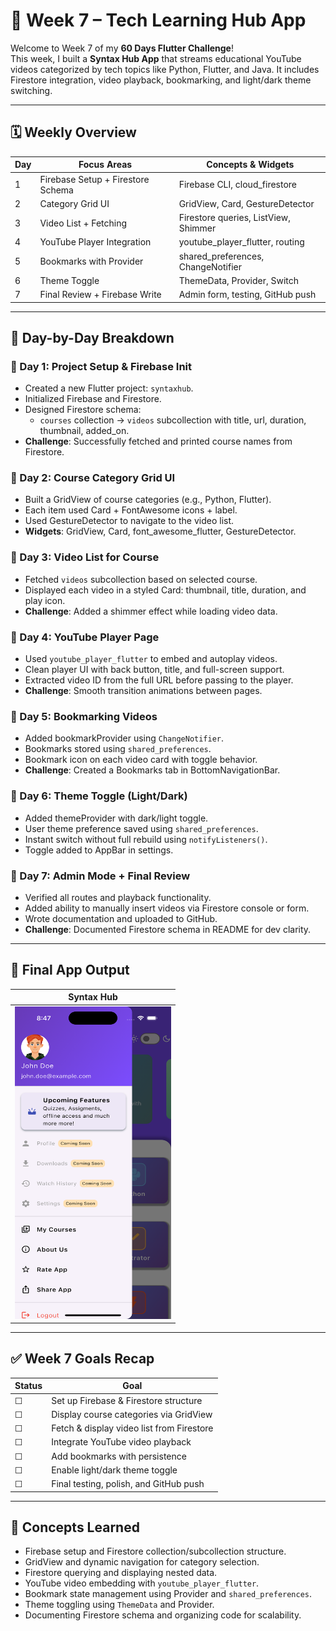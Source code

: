 # 📝 Week 7 – Tech Learning Hub App

Welcome to Week 7 of my **60 Days Flutter Challenge**!  
This week, I built a **Syntax Hub App** that streams educational YouTube videos categorized by tech topics like Python, Flutter, and Java. It includes Firestore integration, video playback, bookmarking, and light/dark theme switching.

---

## 🗓️ Weekly Overview

| Day | Focus Areas                        | Concepts & Widgets |
|-----|------------------------------------|---------------------|
| 1   | Firebase Setup + Firestore Schema  | Firebase CLI, cloud_firestore |
| 2   | Category Grid UI                   | GridView, Card, GestureDetector |
| 3   | Video List + Fetching              | Firestore queries, ListView, Shimmer |
| 4   | YouTube Player Integration         | youtube_player_flutter, routing |
| 5   | Bookmarks with Provider            | shared_preferences, ChangeNotifier |
| 6   | Theme Toggle                       | ThemeData, Provider, Switch |
| 7   | Final Review + Firebase Write      | Admin form, testing, GitHub push |

---

## 🧠 Day-by-Day Breakdown

### 📌 Day 1: Project Setup & Firebase Init
- Created a new Flutter project: `syntaxhub`.
- Initialized Firebase and Firestore.
- Designed Firestore schema:
  - `courses` collection → `videos` subcollection with title, url, duration, thumbnail, added_on.
- **Challenge**: Successfully fetched and printed course names from Firestore.

### 📌 Day 2: Course Category Grid UI
- Built a GridView of course categories (e.g., Python, Flutter).
- Each item used Card + FontAwesome icons + label.
- Used GestureDetector to navigate to the video list.
- **Widgets**: GridView, Card, font_awesome_flutter, GestureDetector.

### 📌 Day 3: Video List for Course
- Fetched `videos` subcollection based on selected course.
- Displayed each video in a styled Card: thumbnail, title, duration, and play icon.
- **Challenge**: Added a shimmer effect while loading video data.

### 📌 Day 4: YouTube Player Page
- Used `youtube_player_flutter` to embed and autoplay videos.
- Clean player UI with back button, title, and full-screen support.
- Extracted video ID from the full URL before passing to the player.
- **Challenge**: Smooth transition animations between pages.

### 📌 Day 5: Bookmarking Videos
- Added bookmarkProvider using `ChangeNotifier`.
- Bookmarks stored using `shared_preferences`.
- Bookmark icon on each video card with toggle behavior.
- **Challenge**: Created a Bookmarks tab in BottomNavigationBar.

### 📌 Day 6: Theme Toggle (Light/Dark)
- Added themeProvider with dark/light toggle.
- User theme preference saved using `shared_preferences`.
- Instant switch without full rebuild using `notifyListeners()`.
- Toggle added to AppBar in settings.

### 📌 Day 7: Admin Mode + Final Review
- Verified all routes and playback functionality.
- Added ability to manually insert videos via Firestore console or form.
- Wrote documentation and uploaded to GitHub.
- **Challenge**: Documented Firestore schema in README for dev clarity.

---

## 📸 Final App Output

| Syntax Hub |
|-------------------|
| <img src="../../Outputs/Week 7.png" width="250" height="500" /> |

---

## ✅ Week 7 Goals Recap

| Status | Goal                                    |
|--------|------------------------------------------|
| ☐      | Set up Firebase & Firestore structure    |
| ☐      | Display course categories via GridView   |
| ☐      | Fetch & display video list from Firestore|
| ☐      | Integrate YouTube video playback         |
| ☐      | Add bookmarks with persistence           |
| ☐      | Enable light/dark theme toggle           |
| ☐      | Final testing, polish, and GitHub push   |

---

## 🧩 Concepts Learned

- Firebase setup and Firestore collection/subcollection structure.
- GridView and dynamic navigation for category selection.
- Firestore querying and displaying nested data.
- YouTube video embedding with `youtube_player_flutter`.
- Bookmark state management using Provider and `shared_preferences`.
- Theme toggling using `ThemeData` and Provider.
- Documenting Firestore schema and organizing code for scalability.
